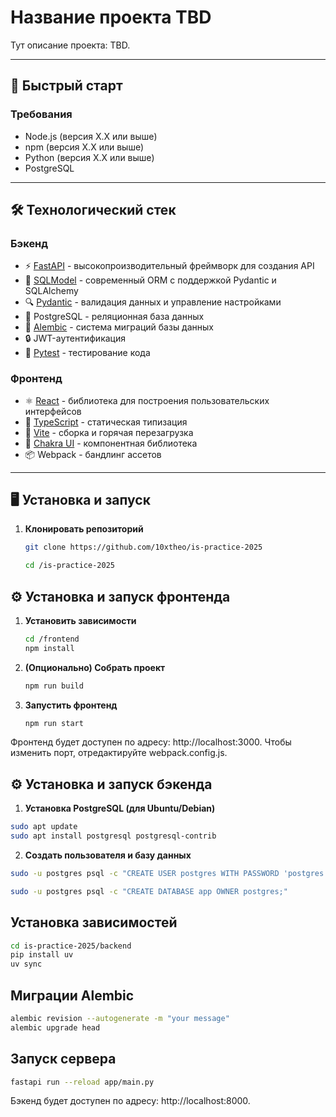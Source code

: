 # Название проекта TBD

Тут описание проекта: TBD.

---

## 🚀 Быстрый старт

### Требования
- Node.js (версия X.X или выше)
- npm (версия X.X или выше)
- Python (версия X.X или выше)
- PostgreSQL

---

## 🛠 Технологический стек

### Бэкенд
- ⚡ [FastAPI](https://fastapi.tiangolo.com) - высокопроизводительный фреймворк для создания API
- 🧰 [SQLModel](https://sqlmodel.tiangolo.com) - современный ORM с поддержкой Pydantic и SQLAlchemy
- 🔍 [Pydantic](https://docs.pydantic.dev) - валидация данных и управление настройками
- 💾 PostgreSQL - реляционная база данных
- 🐘 [Alembic](https://alembic.sqlalchemy.org) - система миграций базы данных
- 🔒 JWT-аутентификация
- 🧪 [Pytest](https://pytest.org) - тестирование кода

### Фронтенд
- ⚛️ [React](https://react.dev) - библиотека для построения пользовательских интерфейсов
- 💅 [TypeScript](https://www.typescriptlang.org) - статическая типизация
- 🚀 [Vite](https://vitejs.dev) - сборка и горячая перезагрузка
- 🎨 [Chakra UI](https://chakra-ui.com) - компонентная библиотека
- 📦 Webpack - бандлинг ассетов
---

## 🖥 Установка и запуск


1. **Клонировать репозиторий**  
   ```bash
   git clone https://github.com/10xtheo/is-practice-2025
    ```
    ```bash
    cd /is-practice-2025
    ```
## ⚙ Установка и запуск фронтенда 
1. **Установить зависимости**
    ```bash
    cd /frontend
    npm install
    ```
2. **(Опционально) Собрать проект**
    ```bash
    npm run build
    ```
3. **Запустить фронтенд**
    ```bash
    npm run start
    ```
Фронтенд будет доступен по адресу: http://localhost:3000.
Чтобы изменить порт, отредактируйте webpack.config.js.

## ⚙ Установка и запуск бэкенда
1. **Установка PostgreSQL (для Ubuntu/Debian)**
```bash
sudo apt update
sudo apt install postgresql postgresql-contrib
```
2. **Создать пользователя и базу данных**
```bash
sudo -u postgres psql -c "CREATE USER postgres WITH PASSWORD 'postgres';"

sudo -u postgres psql -c "CREATE DATABASE app OWNER postgres;"
```
## Установка зависимостей
```bash
cd is-practice-2025/backend
pip install uv
uv sync
```
## Миграции Alembic
```bash
alembic revision --autogenerate -m "your message"
alembic upgrade head
```
## Запуск сервера
```bash
fastapi run --reload app/main.py
```
Бэкенд будет доступен по адресу: http://localhost:8000.